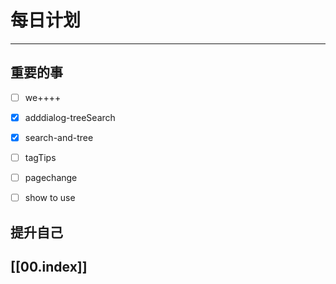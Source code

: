 
# 每日计划
---
## 重要的事

- [ ]  we++++
- [x]  adddialog-treeSearch
- [x]  search-and-tree
- [ ] tagTips
- [ ] pagechange
- [ ] show to use



## 提升自己

  



## [[00.index]]










